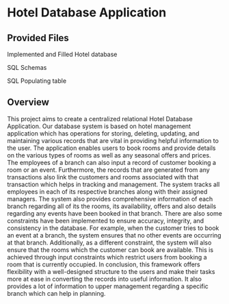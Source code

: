 # Hotel Database Application

## Provided Files
Implemented and Filled Hotel database

SQL Schemas

SQL Populating table


## Overview
This project aims to create a centralized relational Hotel Database Application. Our database system is based on hotel management application which has operations for storing, deleting, updating, and maintaining various records that are vital in providing helpful information to the user. The application enables users to book rooms and provide details on the various types of rooms as well as any seasonal offers and prices. The employees of a branch can also input a record of customer booking a room or an event. Furthermore, the records that are generated from any transactions also link the customers and rooms associated with that transaction which helps in tracking and management.  The system tracks all employees in each of its respective branches along with their assigned managers. The system also provides comprehensive information of each branch regarding all of its the rooms, its availability, offers and also details regarding any events have been booked in that branch. There are also some constraints have been implemented to ensure accuracy, integrity, and consistency in the database. For example, when the customer tries to book an event at a branch, the system ensures that no other events are occurring at that branch. Additionally, as a different constraint, the system will also ensure that the rooms which the customer can book are available. This is achieved through input constraints which restrict users from booking a room that is currently occupied. In conclusion, this framework offers flexibility with a well-designed structure to the users and make their tasks more at ease in converting the records into useful information. It also provides a lot of information to upper management regarding a specific branch which can help in planning.
